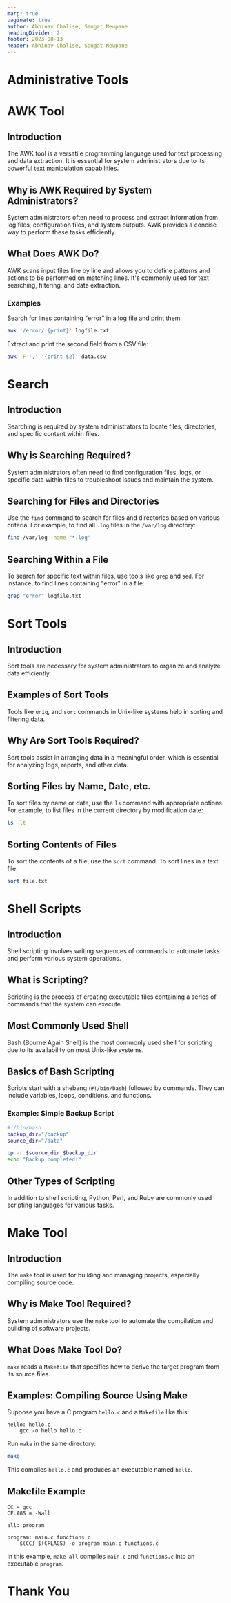 ```yaml
---
marp: true
paginate: true
author: Abhinav Chalise, Saugat Neupane
headingDivider: 2
footer: 2023-08-13
header: Abhinav Chalise, Saugat Neupane
---
```


# Administrative Tools

# AWK Tool

## Introduction

The AWK tool is a versatile programming language used for text processing and data extraction. It is essential for system administrators due to its powerful text manipulation capabilities.

## Why is AWK Required by System Administrators?

System administrators often need to process and extract information from log files, configuration files, and system outputs. AWK provides a concise way to perform these tasks efficiently.

## What Does AWK Do?

AWK scans input files line by line and allows you to define patterns and actions to be performed on matching lines. It's commonly used for text searching, filtering, and data extraction.

### Examples

Search for lines containing "error" in a log file and print them:

```bash
awk '/error/ {print}' logfile.txt
```

Extract and print the second field from a CSV file:

```bash
awk -F ',' '{print $2}' data.csv
```

# Search

## Introduction

Searching is required by system administrators to locate files, directories, and specific content within files.

## Why is Searching Required?

System administrators often need to find configuration files, logs, or specific data within files to troubleshoot issues and maintain the system.

## Searching for Files and Directories

Use the `find` command to search for files and directories based on various criteria. For example, to find all `.log` files in the `/var/log` directory:

```bash
find /var/log -name "*.log"
```

## Searching Within a File

To search for specific text within files, use tools like `grep` and `sed`. For instance, to find lines containing "error" in a file:

```bash
grep "error" logfile.txt
```

# Sort Tools

## Introduction

Sort tools are necessary for system administrators to organize and analyze data efficiently.

## Examples of Sort Tools

Tools like `uniq`, and `sort` commands in Unix-like systems help in sorting and filtering data.

## Why Are Sort Tools Required?

Sort tools assist in arranging data in a meaningful order, which is essential for analyzing logs, reports, and other data.

## Sorting Files by Name, Date, etc.

To sort files by name or date, use the `ls` command with appropriate options. For example, to list files in the current directory by modification date:

```bash
ls -lt
```

## Sorting Contents of Files

To sort the contents of a file, use the `sort` command. To sort lines in a text file:

```bash
sort file.txt
```

# Shell Scripts

## Introduction

Shell scripting involves writing sequences of commands to automate tasks and perform various system operations.

## What is Scripting?

Scripting is the process of creating executable files containing a series of commands that the system can execute.

## Most Commonly Used Shell

Bash (Bourne Again Shell) is the most commonly used shell for scripting due to its availability on most Unix-like systems.

## Basics of Bash Scripting

Scripts start with a shebang (`#!/bin/bash`) followed by commands. They can include variables, loops, conditions, and functions.

### Example: Simple Backup Script

```bash
#!/bin/bash
backup_dir="/backup"
source_dir="/data"

cp -r $source_dir $backup_dir
echo "Backup completed!"
```

## Other Types of Scripting

In addition to shell scripting, Python, Perl, and Ruby are commonly used scripting languages for various tasks.

# Make Tool

## Introduction

The `make` tool is used for building and managing projects, especially compiling source code.

## Why is Make Tool Required?

System administrators use the `make` tool to automate the compilation and building of software projects.

## What Does Make Tool Do?

`make` reads a `Makefile` that specifies how to derive the target program from its source files.

## Examples: Compiling Source Using Make

Suppose you have a C program `hello.c` and a `Makefile` like this:

```make
hello: hello.c
    gcc -o hello hello.c
```

Run `make` in the same directory:

```bash
make
```

This compiles `hello.c` and produces an executable named `hello`.

## Makefile Example

```make
CC = gcc
CFLAGS = -Wall

all: program

program: main.c functions.c
    $(CC) $(CFLAGS) -o program main.c functions.c
```

In this example, `make all` compiles `main.c` and `functions.c` into an executable `program`.

# Thank You
